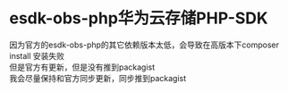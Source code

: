 # esdk-obs-php华为云存储PHP-SDK<br>
因为官方的esdk-obs-php的其它依赖版本太低，会导致在高版本下composer install 安装失败<br>
但是官方有更新，但是没有推到packagist<br>
我会尽量保持和官方同步更新，同步推到packagist<br>